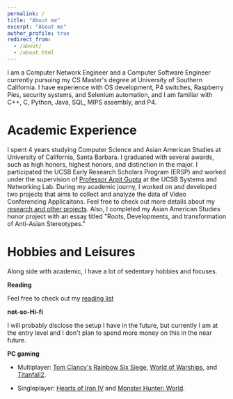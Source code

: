 ```yaml
---
permalink: /
title: "About me"
excerpt: "About me"
author_profile: true
redirect_from: 
  - /about/
  - /about.html
---
```


I am a Computer Network Engineer and a Computer Software Engineer currently pursuing my CS Master's degree at University of Southern California. I have experience with OS development, P4 switches, Raspberry Pies, security systems, and Selenium automation, and I am familiar with C++, C, Python, Java, SQL, MIPS assembly, and P4.

Academic Experience
======
I spent 4 years studying Computer Science and Asian American Studies at University of California, Santa Barbara. I graduated with several awards, such as high honors, highest honors, and distinction in the major. I participated the UCSB Early Research Scholars Program (ERSP) and worked under the supervision of [Professor Arpit Gupta](https://sites.cs.ucsb.edu/~arpitgupta/) at the UCSB Systems and Networking Lab. During my academic journy, I worked on and developed two projects that aims to collect and analyze the data of Video Conferencing Applicaitons. Feel free to check out more details about my [research and other projects](https://samliangsk.github.io/projects/). Also, I completed my Asian American Studies honor project with an essay titled "Roots, Developments, and transformation of Anti-Asian Stereotypes."

Hobbies and Leisures
======
Along side with academic, I have a lot of sedentary hobbies and focuses.

**Reading**

Feel free to check out my [reading list](https://samliangsk.github.io/readings/)

**not-so-Hi-fi**

I will probably disclose the setup I have in the future, but currently I am at the entry level and I don't plan to spend more money on this in the near future.

**PC gaming**

* Multiplayer: [Tom Clancy's Rainbow Six Siege](https://www.ubisoft.com/en-us/game/rainbow-six/siege), [World of Warships](https://worldofwarships.com), and [Titanfall2](https://www.ea.com/games/titanfall/titanfall-2).

* Singleplayer: [Hearts of Iron IV](https://www.paradoxinteractive.com/games/hearts-of-iron-iv/about) and [Monster Hunter: World](https://www.monsterhunter.com/world/pc/us/).
